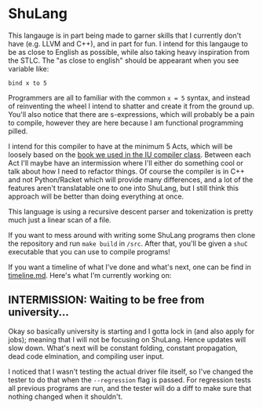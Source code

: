 # ShuLang
This langauge is in part being made to garner skills that I currently don't have (e.g. LLVM and C++), and in part for fun. I intend for this langauge to be as close to English as possible, while also taking heavy inspiration from the STLC. The "as close to english" should be appearant when you see variable like:

```
bind x to 5
```

Programmers are all to familiar with the common `x = 5` syntax, and instead of reinventing the wheel I intend to shatter and create it from the ground up. You'll also notice that there are s-expressions, which will probably be a pain to compile, however they are here because I am functional programming pilled.

I intend for this compiler to have at the minimum 5 Acts, which will be loosely based on the [book we used in the IU compiler class](https://github.com/IUCompilerCourse/Essentials-of-Compilation). Between each Act I'll maybe have an intermission where I'll either do something cool or talk about how I need to refactor things. Of course the compiler is in C++ and not Python/Racket which will provide many differences, and a lot of the features aren't translatable one to one into ShuLang, but I still think this approach will be better than doing everything at once.

This language is using a recursive descent parser and tokenization is pretty much just a linear scan of a file.

If you want to mess around with writing some ShuLang programs then clone the repository and run `make build` in `/src`. After that, you'll be given a `shuC` executable that you can use to compile programs!

If you want a timeline of what I've done and what's next, one can be find in [timeline.md](timeline.md). Here's what I'm currently working on:

## INTERMISSION: Waiting to be free from university...
Okay so basically university is starting and I gotta lock in (and also apply for jobs); meaning that I will not be focusing on ShuLang. Hence updates will slow down. What's next will be constant folding, constant propagation, dead code elmination, and compiling user input. 

I noticed that I wasn't testing the actual driver file itself, so I've changed the tester to do that when the `--regression` flag is passed. For regression tests all previous programs are run, and the tester will do a diff to make sure that nothing changed when it shouldn't.
